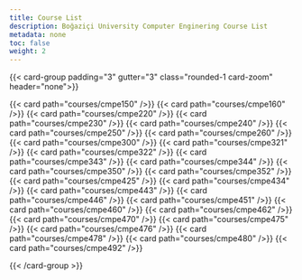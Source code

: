 ```yaml
---
title: Course List
description: Boğaziçi University Computer Enginering Course List
metadata: none
toc: false
weight: 2
---
```


{{< card-group padding="3" gutter="3" class="rounded-1 card-zoom" header="none">}}

<!-- prettier-ignore-start -->
{{< card path="courses/cmpe150" />}}
{{< card path="courses/cmpe160" />}}
{{< card path="courses/cmpe220" />}}
{{< card path="courses/cmpe230" />}}
{{< card path="courses/cmpe240" />}}
{{< card path="courses/cmpe250" />}}
{{< card path="courses/cmpe260" />}}
{{< card path="courses/cmpe300" />}}
{{< card path="courses/cmpe321" />}}
{{< card path="courses/cmpe322" />}}
{{< card path="courses/cmpe343" />}}
{{< card path="courses/cmpe344" />}}
{{< card path="courses/cmpe350" />}}
{{< card path="courses/cmpe352" />}}
{{< card path="courses/cmpe425" />}}
{{< card path="courses/cmpe434" />}}
{{< card path="courses/cmpe443" />}}
{{< card path="courses/cmpe446" />}}
{{< card path="courses/cmpe451" />}}
{{< card path="courses/cmpe460" />}}
{{< card path="courses/cmpe462" />}}
{{< card path="courses/cmpe470" />}}
{{< card path="courses/cmpe475" />}}
{{< card path="courses/cmpe476" />}}
{{< card path="courses/cmpe478" />}}
{{< card path="courses/cmpe480" />}}
{{< card path="courses/cmpe492" />}}
<!-- prettier-ignore-end -->

{{< /card-group >}}
